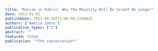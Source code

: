 ```yaml
---
title: "Racism in Public: Why the Majority Will Be Silent No Longer"
date: 2013-01-01
publishDate: 2021-08-20T12:06:00.232803Z
authors: ["Amelia Johns"]
publication_types: ["2"]
abstract: ""
featured: false
publication: "*The conversation*"
---
```


